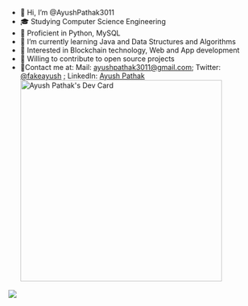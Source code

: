 - 👋 Hi, I’m @AyushPathak3011
- 🎓 Studying Computer Science Engineering 
- 🌱 Proficient in Python, MySQL
- 🌱 I’m currently learning Java and Data Structures and Algorithms
- 🌱 Interested in Blockchain technology, Web and App development
- 🌱 Willing to contribute to open source projects
- 🌱Contact me at: Mail: ayushpathak3011@gmail.com; Twitter: [@fakeayush](https://twitter.com/fakeayush)
; LinkedIn: [Ayush Pathak](https://www.linkedin.com/in/ayushpathak-/)
<a href="https://app.daily.dev/AyushPathak3011"><img src="https://api.daily.dev/devcards/55b406cd922c4fa5a02b927077866226.png?r=lnd" width="400" alt="Ayush Pathak's Dev Card"/></a>
<img src="https://github-readme-stats.vercel.app/api?username=AyushPathak3011&&show_icons=true&title_color=ffffff&icon_color=bb2acf&text_color=daf7dc&bg_color=151515">
<!---
AyushPathak3011/AyushPathak3011 is a ✨ special ✨ repository because its `README.md` (this file) appears on your GitHub profile.
You can click the Preview link to take a look at your changes.
--->
